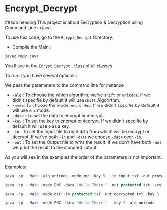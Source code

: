 # Encrypt_Decrypt
##sub heading
This project is about Encryption &amp; Decryption using Command Line in java.


To use this code, go to the  `Ecrypt_Decrypt` Directory: 

- Compile the Main : 
```java
javac Main.java
```
You ll see in the `Ecrypt_Decrypt`  `.class` of all classes.

To run it you have several options : 

We pass the parameters to the command line for instance
- `-alg` : To choose the which algorithm; we've `shift` or `unicode`. if we didn't specifie by default it will use `shift` Algorirthm.
- `-mode`: To choose the mode; `enc` or `dec`. If we didn't specifie by default it will use `enc` mode.
- `-data` : To set the data to encrypt or decrypt.
- `-key` : To set the key to encrypt or decrypt.  If we didn't specifie by default it will use `0` as a key.
- `-in` : To set the Input file to read data from which will be encrypt or decrypt. If we've both `-in` and `-data` we choose `-data` over `-in`.
- `-out` : To set the Output file to write the result. If we don't have both `-out` we print the result to the standard output.

As you will see in the examples the order of the parameters is not important.

Examples:
```java
java -cp . Main -alg unicode -mode enc -key 5  -in input.txt -out protected.txt 
```

```java
java -cp . Main -mode ENC -data "Hello There!" -out protected.txt -key 5 
```

```java
java -cp . Main -mode dec -in protected.txt -out decrypted.txt -key 5 -alg shift
```

```java
java -cp . Main -mode ENC -data "Hello There!"  -key 5 -alg unicode
```
